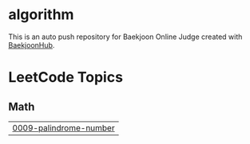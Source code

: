 # algorithm
This is an auto push repository for Baekjoon Online Judge created with [BaekjoonHub](https://github.com/BaekjoonHub/BaekjoonHub).

<!---LeetCode Topics Start-->
# LeetCode Topics
## Math
|  |
| ------- |
| [0009-palindrome-number](https://github.com/hongdul/algorithm/tree/master/0009-palindrome-number) |
<!---LeetCode Topics End-->